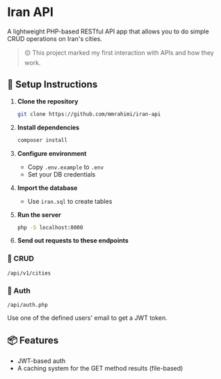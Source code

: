 # Iran API

A lightweight PHP-based RESTful API app that allows you to do simple CRUD operations on Iran's cities.

> 🟡 This project marked my first interaction with APIs and how they work.

## 🔧 Setup Instructions

1. **Clone the repository**
   ```bash
   git clone https://github.com/mmrahimi/iran-api
   ```

2. **Install dependencies**
   ```bash
   composer install
   ```
   
3. **Configure environment**
   - Copy `.env.example` to `.env`
   - Set your DB credentials

4. **Import the database**
   - Use `iran.sql` to create tables

5. **Run the server**
   ```bash
   php -S localhost:8000
   ```

6. **Send out requests to these endpoints**

### 📡 CRUD
```
/api/v1/cities
```

### 🔐 Auth
```
/api/auth.php
```
Use one of the defined users' email to get a JWT token.

## 📦 Features
- JWT-based auth
- A caching system for the GET method results (file-based)
